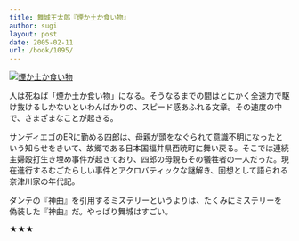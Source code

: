 ```yaml
---
title: 舞城王太郎『煙か土か食い物』
author: sugi
layout: post
date: 2005-02-11
url: /book/1095/
---
```

<a href="http://www.amazon.co.jp/exec/obidos/ASIN/406274936X/chezsugi-22/ref=nosim/" name="amazletlink" target="_blank"><img src="http://i1.wp.com/ecx.images-amazon.com/images/I/31NVD9BK8ZL.SL160.jpg?w=660" alt="煙か土か食い物" class="alignleft" data-recalc-dims="1" /></a>

人は死ねば「煙か土か食い物」になる。そうなるまでの間はとにかく全速力で駆け抜けるしかないといわんばかりの、スピード感あふれる文章。その速度の中で、さまざまなことが起きる。

サンディエゴのERに勤める四郎は、母親が頭をなぐられて意識不明になったという知らせをきいて、故郷である日本国福井県西暁町に舞い戻る。そこでは連続主婦殴打生き埋め事件が起きており、四郎の母親もその犠牲者の一人だった。現在進行するむごたらしい事件とアクロバティックな謎解き、回想として語られる奈津川家の年代記。

ダンテの『神曲』を引用するミステリーというよりは、たくみにミステリーを偽装した『神曲』だ。やっぱり舞城はすごい。

★★★

